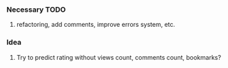 ### Necessary TODO
1. refactoring, add comments, improve errors system, etc.

### Idea
1. Try to predict rating without views count, comments count, bookmarks?

